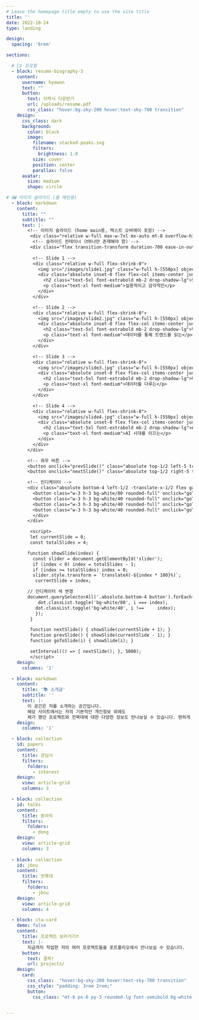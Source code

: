 ```yaml
---
# Leave the homepage title empty to use the site title
title: ''
date: 2022-10-24
type: landing

design:
  spacing: '6rem'

sections:

  # 🧍‍♀️ 프로필
  - block: resume-biography-3
    content:
      username: hyewon
      text: ""
      button:
        text: 이력서 다운받기
        url: /uploads/resume.pdf
        css_class: "hover:bg-sky-200 hover:text-sky-700 transition"
    design:
      css_class: dark
      background:
        color: black
        image:
          filename: stacked-peaks.svg
          filters:
            brightness: 1.0
          size: cover
          position: center
          parallax: false
      avatar:
        size: medium
        shape: circle

# 🖼️ 이미지 슬라이드 (홈 메인용)
  - block: markdown
    content:
      title: ""
      subtitle: ""
      text: |-
        <!-- 이미지 슬라이드 (home main용, 텍스트 오버레이 포함) -->
         <div class="relative w-full max-w-7xl mx-auto mt-8 overflow-hidden rounded-2xl shadow-xl">
          <!-- 슬라이드 컨테이너 (❗하나만 존재해야 함) -->
         <div class="flex transition-transform duration-700 ease-in-out" id="slider">
          
          <!-- Slide 1 -->
          <div class="relative w-full flex-shrink-0">
            <img src="/images/slide1.jpg" class="w-full h-[550px] object-cover opacity-70" alt="Slide 1">
            <div class="absolute inset-0 flex flex-col items-center justify-center text-white text-center">
              <h2 class="text-5xl font-extrabold mb-2 drop-shadow-lg">웹 서비스 설계</h2>
              <p class="text-xl font-medium">실용적이고 감각적인</p>
            </div>
          </div>

          <!-- Slide 2 -->
          <div class="relative w-full flex-shrink-0">
            <img src="/images/slide2.jpg" class="w-full h-[550px] object-cover opacity-70" alt="Slide 2">
            <div class="absolute inset-0 flex flex-col items-center justify-center text-white text-center">
              <h2 class="text-5xl font-extrabold mb-2 drop-shadow-lg">빅데이터</h2>
              <p class="text-xl font-medium">데이터를 통해 트렌드를 읽는</p>
            </div>
          </div>

          <!-- Slide 3 -->
          <div class="relative w-full flex-shrink-0">
            <img src="/images/slide3.jpg" class="w-full h-[550px] object-cover opacity-70" alt="Slide 3">
            <div class="absolute inset-0 flex flex-col items-center justify-center text-white text-center">
              <h2 class="text-5xl font-extrabold mb-2 drop-shadow-lg">데이터베이스</h2>
              <p class="text-xl font-medium">데이터를 다루는</p>
            </div>
          </div>

          <!-- Slide 4 -->
          <div class="relative w-full flex-shrink-0">
            <img src="/images/slide4.jpg" class="w-full h-[550px] object-cover opacity-70" alt="Slide 4">
            <div class="absolute inset-0 flex flex-col items-center justify-center text-white text-center">
              <h2 class="text-5xl font-extrabold mb-2 drop-shadow-lg">AI</h2>
              <p class="text-xl font-medium">AI 시대를 이끄는</p>
            </div>
          </div>
        </div>

        <!-- 좌우 버튼 -->
        <button onclick="prevSlide()" class="absolute top-1/2 left-5 transform -translate-y-1/2 bg-black/40 text-white px-4 py-2 rounded-full hover:bg-black/70 text-2xl">‹</button>
        <button onclick="nextSlide()" class="absolute top-1/2 right-5 transform -translate-y-1/2 bg-black/40 text-white px-4 py-2 rounded-full hover:bg-black/70 text-2xl">›</button>

        <!-- 인디케이터 -->
        <div class="absolute bottom-4 left-1/2 -translate-x-1/2 flex gap-2">
          <button class="w-3 h-3 bg-white/80 rounded-full" onclick="goToSlide(0)"></button>
          <button class="w-3 h-3 bg-white/40 rounded-full" onclick="goToSlide(1)"></button>
          <button class="w-3 h-3 bg-white/40 rounded-full" onclick="goToSlide(2)"></button>
          <button class="w-3 h-3 bg-white/40 rounded-full" onclick="goToSlide(3)"></button>
          </div>
        </div>

         <script>
         let currentSlide = 0;
         const totalSlides = 4;

        function showSlide(index) {
          const slider = document.getElementById('slider');
          if (index < 0) index = totalSlides - 1;
          if (index >= totalSlides) index = 0;
          slider.style.transform = `translateX(-${index * 100}%)`;
           currentSlide = index;

        // 인디케이터 색 변경
        document.querySelectorAll('.absolute.bottom-4 button').forEach((dot, i) => {
            dot.classList.toggle('bg-white/80', i === index);
           dot.classList.toggle('bg-white/40', i !==     index);
           });
         }

         function nextSlide() { showSlide(currentSlide + 1); }
         function prevSlide() { showSlide(currentSlide - 1); }
         function goToSlide(i) { showSlide(i); }

         setInterval(() => { nextSlide(); }, 5000);
         </script>
    design:
      columns: '1'

  - block: markdown
    content:
      title: '📚 소개글'
      subtitle: ''
      text: |-  
        이 공간은 저를 소개하는 공간입니다.  
        해당 사이트에서는 저의 기본적인 개인정보 외에도  
        제가 했던 프로젝트와 전북대에 대한 다양한 정보도 만나보실 수 있습니다. 편하게 둘러보세요!!
    design:
      columns: '1'

  - block: collection
    id: papers
    content:
      title: 관심사
      filters:
        folders:
          - interest
    design:
      view: article-grid 
      columns: 3

  - block: collection
    id: talks
    content:
      title: 동아리
      filters:
        folders:
          - dong  
    design:
      view: article-grid
      columns: 3
          
  - block: collection
    id: jbnu
    content:
      title: 전북대
      filters:
        folders:
          - jbnu
    design:
      view: article-grid
      columns: 4

  - block: cta-card
    demo: false
    content:
      title: 프로젝트 보러가기♬
      text: |-
        지금까지 작업한 저의 여러 프로젝트들을 포트폴리오에서 만나보실 수 있습니다.
      button:
        text: 클릭!
        url: projects/
    design:
      card:
        css_class:  "hover:bg-sky-200 hover:text-sky-700 transition"
        css_style: "padding: 3rem 2rem;"
        button:
          css_class: "mt-6 px-6 py-3 rounded-lg font-semibold bg-white text-blue-600 hover:bg-blue-600 hover:text-white transition-all duration-300 ease-in-out"


---
```

